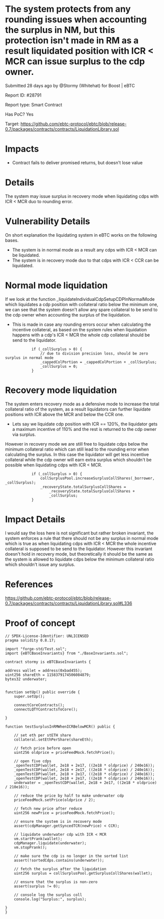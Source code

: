 # The system protects from any rounding issues when accounting the surplus in NM, but this protection isn't made in RM as a result liquidated position with ICR < MCR can issue surplus to the cdp owner.

Submitted 28 days ago by @Stormy (Whitehat) for Boost | eBTC

Report ID: #28791

Report type: Smart Contract

Has PoC? Yes

Target: https://github.com/ebtc-protocol/ebtc/blob/release-0.7/packages/contracts/contracts/LiquidationLibrary.sol

# Impacts
- Contract fails to deliver promised returns, but doesn't lose value

# Details

The system may issue surplus in recovery mode when liquidating cdps with ICR < MCR duo to rounding error.

# Vulnerability Details

On short explanation the liquidating system in eBTC works on the following bases.

- The system is in normal mode as a result any cdps with ICR < MCR can be liquidated.
- The system is in recovery mode duo to that cdps with ICR < CCR can be liquidated.

# Normal mode liquidation

If we look at the function _liquidateIndividualCdpSetupCDPInNormalMode which liquidates a cdp position with collateral ratio below the minimum one, we can see that the system doesn't allow any spare collateral to be send to the cdp owner when accounting the surplus of the liquidation.

- This is made in case any rounding errors occur when calculating the incentive collateral, as based on the system rules when liquidation happens with a cdp's ICR < MCR the whole cdp collateral should be send to the liquidator.

```
            if (_collSurplus > 0) {
                // due to division precision loss, should be zero surplus in normal mode
                _cappedColPortion = _cappedColPortion + _collSurplus;
                _collSurplus = 0;
            }
```

# Recovery mode liquidation
The system enters recovery mode as a defensive mode to increase the total collateral ratio of the system, as a result liquidators can further liquidate positions with ICR above the MCR and below the CCR one.

- Lets say we liquidate cdp position with ICR == 120%, the liquidator gets a maximum incentive of 110% and the rest is returned to the cdp owner via surplus.

However in recovery mode we are still free to liquidate cdps below the minimum collateral ratio which can still lead to the rounding error when calculating the surplus. In this case the liquidator will get less incentive collateral while the cdp owner will earn extra surplus which shouldn't be possible when liquidating cdps with ICR < MCR.

```
            if (_collSurplus > 0) {
                collSurplusPool.increaseSurplusCollShares(_borrower, _collSurplus);
                _recoveryState.totalSurplusCollShares =
                    _recoveryState.totalSurplusCollShares +
                    _collSurplus;
            }
```

# Impact Details
l would say the loss here is not significant but rather broken invariant, the system enforces a rule that there should not be any surplus in normal mode which is true as when liquidating cdps with ICR < MCR the whole incentive collateral is supposed to be send to the liquidator. However this invariant doesn't hold in recovery mode, but theoretically it should be the same as the system is allowed to liquidate cdps below the minimum collateral ratio which shouldn't issue any surplus.

# References
https://github.com/ebtc-protocol/ebtc/blob/release-0.7/packages/contracts/contracts/LiquidationLibrary.sol#L336

# Proof of concept
```
// SPDX-License-Identifier: UNLICENSED
pragma solidity 0.8.17;

import "forge-std/Test.sol";
import {eBTCBaseInvariants} from "./BaseInvariants.sol";

contract stormy is eBTCBaseInvariants {

address wallet = address(0xbad455);
uint256 shareEth = 1158379174506084879;
bytes32 underwater;


function setUp() public override {
    super.setUp();

    connectCoreContracts();
    connectLQTYContractsToCore();

}

function testSurplusInRMWhenICRBelowMCR() public {

    // set eth per stETH share
    collateral.setEthPerShare(shareEth);

    // fetch price before open
    uint256 oldprice = priceFeedMock.fetchPrice();

    // open five cdps
    _openTestCDP(wallet, 2e18 + 2e17, ((2e18 * oldprice) / 240e16));
    _openTestCDP(wallet, 2e18 + 2e17, ((2e18 * oldprice) / 240e16));
    _openTestCDP(wallet, 2e18 + 2e17, ((2e18 * oldprice) / 240e16));
    _openTestCDP(wallet, 2e18 + 2e17, ((2e18 * oldprice) / 240e16));
    underwater = _openTestCDP(wallet, 2e18 + 2e17, ((2e18 * oldprice) / 210e16));

    // reduce the price by half to make underwater cdp
    priceFeedMock.setPrice(oldprice / 2);

    // fetch new price after reduce
    uint256 newPrice = priceFeedMock.fetchPrice();

    // ensure the system is in recovery mode
    assert(cdpManager.getSyncedTCR(newPrice) < CCR);

    // liquidate underwater cdp with ICR < MCR
    vm.startPrank(wallet);
    cdpManager.liquidate(underwater);
    vm.stopPrank();

    // make sure the cdp is no longer in the sorted list
    assert(!sortedCdps.contains(underwater));

    // fetch the surplus after the liquidation
    uint256 surplus = collSurplusPool.getSurplusCollShares(wallet);

    // ensure that the surplus is non-zero
    assert(surplus != 0);

    // console log the surplus coll
    console.log("Surplus:", surplus);
    
}
}
```
